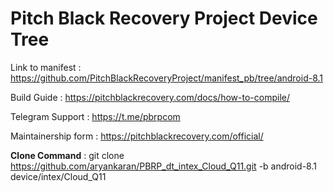 # Pitch Black Recovery Project Device Tree


Link to manifest :  https://github.com/PitchBlackRecoveryProject/manifest_pb/tree/android-8.1

Build Guide :  https://pitchblackrecovery.com/docs/how-to-compile/

Telegram Support :  https://t.me/pbrpcom

Maintainership form : https://pitchblackrecovery.com/official/

<b>Clone Command</b> :   git clone https://github.com/aryankaran/PBRP_dt_intex_Cloud_Q11.git -b android-8.1 device/intex/Cloud_Q11